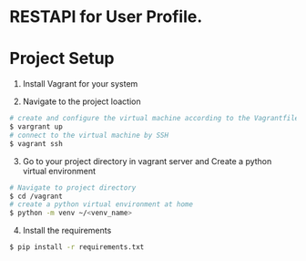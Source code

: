 # RESTAPI for User Profile.

# Project Setup
1. Install Vagrant for your system

2. Navigate to the project loaction
```bash
# create and configure the virtual machine according to the Vagrantfile 
$ vargrant up
# connect to the virtual machine by SSH
$ vagrant ssh
```
3. Go to your project directory in vagrant server and Create a python virtual environment

```bash
# Navigate to project directory 
$ cd /vagrant
# create a python virtual environment at home
$ python -m venv ~/<venv_name>
```
4. Install the requirements

```bash
$ pip install -r requirements.txt

```